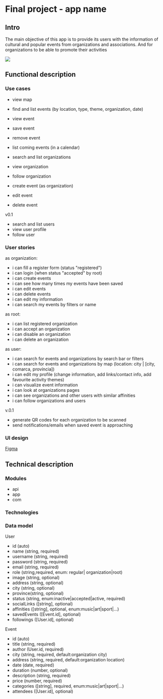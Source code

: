 # Final project - app name

## Intro
The main objective of this app is to provide its users with the information of cultural and popular events from organizations and associations. And for organizations to be able to promote their activities

![](https://media.giphy.com/media/bVcpc4QFNUxkOfCw0E/giphy.gif?cid=790b7611pfkhlontxh9tfrgq291f8sldk4ylh5rqejl0ilfb&ep=v1_gifs_search&rid=giphy.gif&ct=g)

## Functional description

### Use cases

- view map
- find and list events (by location, type, theme, organization, date)
- view event
- save event
- remove event
- list coming events (in a calendar)

- search and list organizations 
- view organization
- follow organization

- create event (as organization)
- edit event
- delete event

v0.1
- search and list users
- view user profile
- follow user


### User stories
as organization:
- i can fill a register form (status "registered")
- i can login (when status "accepted" by root) 
- i can create events
- i can see how many times my events have been saved
- i can edit events
- i can delete events
- i can edit my information
- i can search my events by filters or name

as root:
- i can list registered organization
- i can accept an organization
- i can disable an organization
- i can delete an organization

as user:
- i can search for events and organizations by search bar or filters
- i can search for events and organizations by map (location: city | [city, comarca, província])
- i can edit my profile (change information, add links/contact info, add favourite activity themes)
- i can visualize event information
- i can look at organizations pages
- i can see organizations and other users with similar affinities
- i can follow organizations and users



v.0.1
- generate QR codes for each organization to be scanned
- send notifications/emails when saved event is approaching

### UI design
[Figma]()

## Technical description

### Modules
- api
- app
- com

### Technologies


### Data model


User
- id (auto)
- name (string, required)
- username (string, required)
- password (string, required)
- email (string, required)
- role (string,required, enum: regular| organization|root)
- image (string, optional)
- address (string, optional)
- city (string, optional)
- province(string, optional)
- status (string, enum:inactive|accepted|active, required)
- socialLinks ([string], optional)
- affinities ([string], optional, enum:music|art|sport|...)
- savedEvents ([Event.id], optional)
- followings ([User.id], optional)


Event
- id (auto)
- title (string, required)
- author (User.id, required)
- city (string, required, default:organization city)
- address (string, required, default:organization location)
- date (date, required)
- duration (number, optional)
- description (string, required)
- price (number, required)
- categories ([string], required, enum:music|art|sport|...)
- attendees ([User.id], optional)